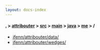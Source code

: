 ```yaml
---
layout: docs-index
---
```

#### [.](./../../../../../index) > [attribouter](./../../../../index) > [src](./../../../index) > [main](./../../index) > [java](./../index) > [me](./index) > **/**

- [jfenn/attribouter/data/](jfenn/attribouter/data/)
- [jfenn/attribouter/wedges/](jfenn/attribouter/wedges/)

